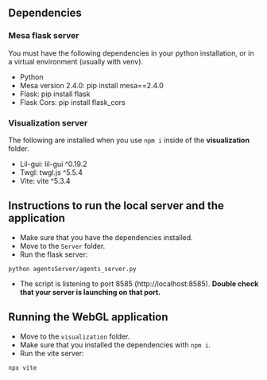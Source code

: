 ## Dependencies

### Mesa flask server

You must have the following dependencies in your python installation, or in a virtual environment (usually with venv).

- Python
- Mesa version 2.4.0: pip install mesa==2.4.0
- Flask: pip install flask
- Flask Cors: pip install flask_cors

### Visualization server

The following are installed when you use `npm i` inside of the **visualization** folder.

- Lil-gui: lil-gui ^0.19.2
- Twgl: twgl.js ^5.5.4
- Vite: vite ^5.3.4

## Instructions to run the local server and the application

- Make sure that you have the dependencies installed.
- Move to the `Server` folder.
- Run the flask server:

```
python agentsServer/agents_server.py
```

- The script is listening to port 8585 (http://localhost:8585). **Double check that your server is launching on that port.**

## Running the WebGL application

- Move to the `visualization` folder.
- Make sure that you installed the dependencies with `npm i`.
- Run the vite server:

```
npx vite
```